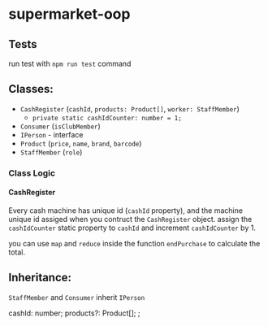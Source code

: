 # supermarket-oop
## Tests
run test with `npm run test` command

## Classes:
- `CashRegister` (`cashId`, `products: Product[]`, `worker: StaffMember`)
  - `private static cashIdCounter: number = 1;`
- `Consumer` (`isClubMember`)
- `IPerson` - interface 
- `Product` (`price`, `name`, `brand`, `barcode`)
- `StaffMember` (`role`)

### Class Logic
#### CashRegister
Every cash machine has unique id (`cashId` property), and the machine unique id assiged when you contruct the `CashRegister` object. assign the `cashIdCounter` static property to `cashId` and increment `cashIdCounter` by 1.

you can use `map` and `reduce` inside the function `endPurchase` to calculate the total.

## Inheritance:
`StaffMember` and `Consumer` inherit `IPerson`

 cashId: number;
    products?: Product[];
    ;
